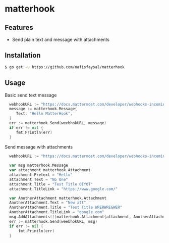 # matterhook

## Features
* Send plain text and message with attachments


## Installation
```sh
$ go get -u https://github.com/nafisfaysal/matterhook
```

## Usage

Basic send text message

```go
  webhookURL := "https://docs.mattermost.com/developer/webhooks-incoming.html"
  message := matterhook.Message{
     Text: "Hello MatterHook",
  }
  err := matterhook.Send(weebhokURL, message)
  if err != nil {
     fmt.Println(err)
  }

```

Send message with attachments
```go
  webhookURL := "https://docs.mattermost.com/developer/webhooks-incoming.html"
  
  var msg matterhook.Message
  var attachment matterhook.Attachment
  attachment.Pretext = "Hello"
  attachment.Text = "No One"
  attachment.Title = "Test Title OIYOT"
  attachment.TitleLink = "https://www.google.com/"

  var AnotherAttachment matterhook.Attachment
  AnotherAttachment.Text = "New att"
  AnotherAttachment.Title = "Test Title WRERWREGWER"
  AnotherAttachment.TitleLink = "google.com"
  msg.AddAttachments([]matterhook.Attachment{attachment, AnotherAttachment})
  err := matterhook.Send(weebhokURL, msg)
  if err != nil {
      fmt.Println(err)
  }

```
